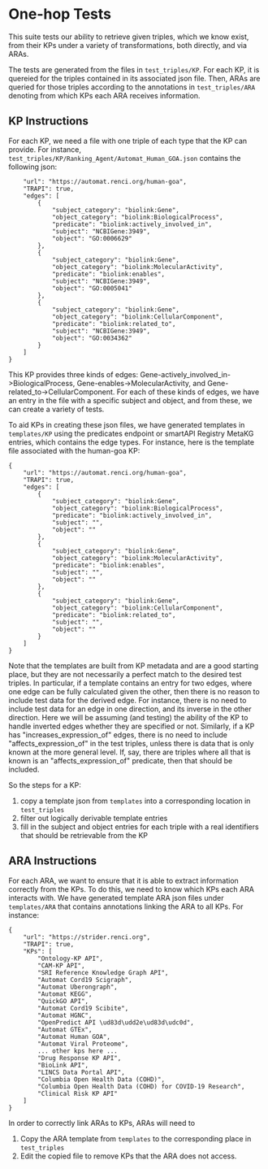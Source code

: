 # One-hop Tests

This suite tests our ability to retrieve given triples, which we know exist, from their KPs under a variety of transformations, both directly, and via ARAs.

The tests are generated from the files in `test_triples/KP`.  For each KP, it is quereied for the triples contained in its associated json file.  Then, ARAs are
queried for those triples according to the annotations in `test_triples/ARA` denoting from which KPs each ARA receives information.

## KP Instructions

For each KP, we need a file with one triple of each type that the KP can provide.  For instance, `test_triples/KP/Ranking_Agent/Automat_Human_GOA.json` contains the following json:
```{
    "url": "https://automat.renci.org/human-goa",
    "TRAPI": true,
    "edges": [
        {
            "subject_category": "biolink:Gene",
            "object_category": "biolink:BiologicalProcess",
            "predicate": "biolink:actively_involved_in",
            "subject": "NCBIGene:3949",
            "object": "GO:0006629"
        },
        {
            "subject_category": "biolink:Gene",
            "object_category": "biolink:MolecularActivity",
            "predicate": "biolink:enables",
            "subject": "NCBIGene:3949",
            "object": "GO:0005041"
        },
        {
            "subject_category": "biolink:Gene",
            "object_category": "biolink:CellularComponent",
            "predicate": "biolink:related_to",
            "subject": "NCBIGene:3949",
            "object": "GO:0034362"
        }
    ]
}
```

This KP provides three kinds of edges: Gene-actively_involved_in->BiologicalProcess, Gene-enables->MolecularActivity, and Gene-related_to->CellularComponent. For each of these kinds of edges, we have an entry in the file with a specific subject and object, and from these, we can create a variety of tests.

To aid KPs in creating these json files, we have generated templates in `templates/KP` using the predicates endpoint or smartAPI Registry MetaKG entries, which contains the edge types.  For instance, here is the template file associated with the human-goa KP:
```
{
    "url": "https://automat.renci.org/human-goa",
    "TRAPI": true,
    "edges": [
        {
            "subject_category": "biolink:Gene",
            "object_category": "biolink:BiologicalProcess",
            "predicate": "biolink:actively_involved_in",
            "subject": "",
            "object": ""
        },
        {
            "subject_category": "biolink:Gene",
            "object_category": "biolink:MolecularActivity",
            "predicate": "biolink:enables",
            "subject": "",
            "object": ""
        },
        {
            "subject_category": "biolink:Gene",
            "object_category": "biolink:CellularComponent",
            "predicate": "biolink:related_to",
            "subject": "",
            "object": ""
        }
    ]
}
```

Note that the templates are built from KP metadata and are a good starting place, but they are not necessarily a perfect match to the desired test triples.
In particular, if a template contains an entry for two edges, where one edge can be fully calculated given the other, then there is no reason to include 
test data for the derived edge.  For instance, there is no need to include test data for an edge in one direction, and its inverse in the other direction. Here
we will be assuming (and testing) the ability of the KP to handle inverted edges whether they are specified or not.  Similarly, if a KP has
"increases_expression_of" edges, there is no need to include "affects_expression_of" in the test triples, unless there is data that is only known at the
more general level.  If, say, there are triples where all that is known is an "affects_expression_of" predicate, then that should be included.

So the steps for a KP:
1. copy a template json from `templates` into a corresponding location in `test_triples`
2. filter out logically derivable template entries
3. fill in the subject and object entries for each triple with a real identifiers that should be retrievable from the KP

## ARA Instructions

For each ARA, we want to ensure that it is able to extract information correctly from the KPs.  To do this, we need to know which KPs each ARA interacts with.  We have generated template ARA json files under `templates/ARA` that contains annotations linking the ARA to all KPs.  For instance:

```
{
    "url": "https://strider.renci.org",
    "TRAPI": true,
    "KPs": [
        "Ontology-KP API",
        "CAM-KP API",
        "SRI Reference Knowledge Graph API",
        "Automat Cord19 Scigraph",
        "Automat Uberongraph",
        "Automat KEGG",
        "QuickGO API",
        "Automat Cord19 Scibite",
        "Automat HGNC",
        "OpenPredict API \ud83d\udd2e\ud83d\udc0d",
        "Automat GTEx",
        "Automat Human GOA",
        "Automat Viral Proteome",
        ... other kps here ...
        "Drug Response KP API",
        "BioLink API",
        "LINCS Data Portal API",
        "Columbia Open Health Data (COHD)",
        "Columbia Open Health Data (COHD) for COVID-19 Research",
        "Clinical Risk KP API"
    ]
}

```

In order to correctly link ARAs to KPs, ARAs will need to 
1. Copy the ARA template from `templates` to the corresponding place in `test_triples`
2. Edit the copied file to remove KPs that the ARA does not access.
